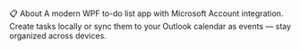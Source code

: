 📋 About
A modern WPF to-do list app with Microsoft Account integration.
Create tasks locally or sync them to your Outlook calendar as events — stay organized across devices.
